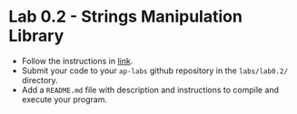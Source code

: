 Lab 0.2 - Strings Manipulation Library
======================================

- Follow the instructions in [link](https://softfire-143705.appspot.com/hello-c-world/03-linking.slide#6).
- Submit your code to your `ap-labs` github repository in the `labs/lab0.2/` directory.
- Add a `README.md` file with description and instructions to compile and execute your program.
